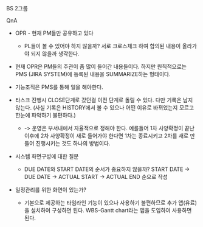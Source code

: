 BS 2그룹

QnA
- OPR - 현재 PM들만 공유하고 있다
	- PL들이 볼 수 있어야 하지 않을까? 서로 크로스체크 하여 합의된 내용이 올라가야 되지 않을까 생각한다.

- 현재 OPR은 PM들의 주관이 좀 많이 들어간 내용들이다. 하지만 원칙적으로는 PMS (JIRA SYSTEM)에 등록된 내용을 SUMMARIZE하는 형태이다.

- 기능조직은 PMS를 통해 일을 해야한다.

- 타스크 진행시 CLOSE단계로 갔던걸 이전 단계로 돌릴 수 있다. 다만 기록은 남지 않는다.
  (사실 기록은 HISTORY에서 볼 수 있으나 어떤 이유로 바뀌었는지 모르고 한눈에 파악하기 불편하다.)
	- -> 운영은 부서내에서 자율적으로 정해야 한다. 예를들어 1차 사양확정이 끝난 이후에 2차 사양확정이 새로 들어가야 한다면 1차는 종료시키고 2차를 새로 만들어 진행시키는 것도 하나의 방법이다.

- 시스템 화면구성에 대한 질문
	- DUE DATE와 START DATE의 순서가 중요하지 않을까? START DATE -> DUE DATE -> ACTUAL START -> ACTUAL END 순으로 작성

- 일정관리를 위한 화면이 있는가?
	- 기본으로 제공하는 타임라인 기능이 있으나 사용하기 불편하므로 추가 앱(유료)을 설치하여 구성하면 된다. WBS-Gantt chart라는 앱을 도입하여 사용하면 된다.